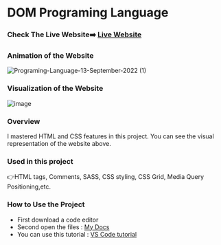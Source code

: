 # DOM Programing Language

### Check The Live Website➡️ [Live Website](https://sekunev.github.io/Projects/26_DOM_Pro_Lang/)

### Animation of the Website
![Programing-Language-13-September-2022 (1)](https://user-images.githubusercontent.com/101554737/189884386-2764d30d-7e44-40be-a6ad-c82ac772b1ff.gif)


### Visualization of the Website

![image](https://user-images.githubusercontent.com/101554737/189880659-b3999df2-3946-40bd-8b8d-95eecfcbe763.png)

### Overview

I mastered HTML and CSS features in this project. You can see the visual representation of the website above.

### Used in this project

👉HTML tags, Comments, SASS, CSS styling, CSS Grid, Media Query Positioning,etc.

### How to Use the Project

- First download a code editor
- Second open the files : [My Docs](https://github.com/Sekunev/Projects/tree/main/22_SASS_Portfolio)
- You can use this tutorial : [VS Code tutorial](https://www.youtube.com/watch?v=fJEbVCrEMSE)
